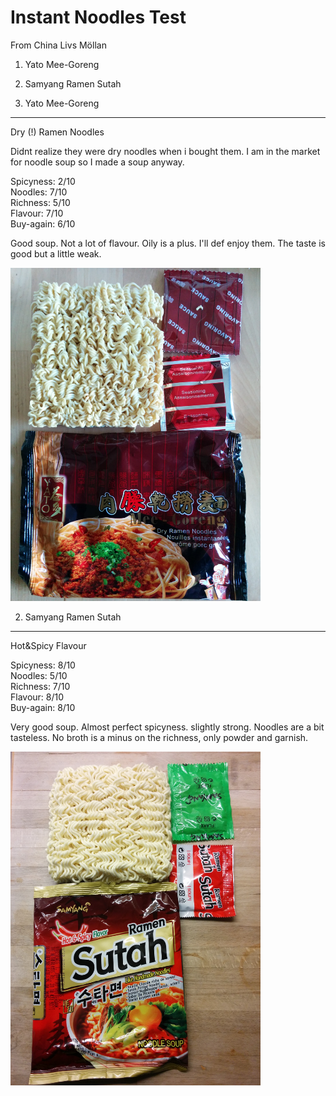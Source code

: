 Instant Noodles Test
====================

From China Livs Möllan  
1. Yato Mee-Goreng  
2. Samyang Ramen Sutah  


1. Yato Mee-Goreng
------------------
Dry (!) Ramen Noodles  

Didnt realize they were dry noodles when i bought them. I am in the market for noodle soup so I made a soup anyway.  

Spicyness: 2/10  
Noodles: 7/10  
Richness: 5/10  
Flavour: 7/10  
Buy-again: 6/10    

Good soup. Not a lot of flavour. Oily is a plus. I'll def enjoy them. 
The taste is good but a little weak. 

<img src="img/YATO_MEE_GORENG.jpg" alt="YATO_ME_GORENG" width="400px"/>

2. Samyang Ramen Sutah
----------------------
Hot&Spicy Flavour  

Spicyness: 8/10  
Noodles: 5/10  
Richness: 7/10  
Flavour: 8/10  
Buy-again: 8/10  

Very good soup. Almost perfect spicyness. slightly strong. Noodles are a bit tasteless. No broth is a minus on the richness, only powder and garnish. 

<img src="img/SAMYANG_SUTAH.jpg" alt="SAMYANG_SUTAH" width="400px"/>


